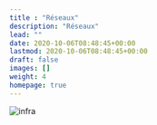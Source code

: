 ```yaml
---
title : "Réseaux"
description: "Réseaux"
lead: ""
date: 2020-10-06T08:48:45+00:00
lastmod: 2020-10-06T08:48:45+00:00
draft: false
images: []
weight: 4
homepage: true
---
```


![infra](images/network-logo.svg)
